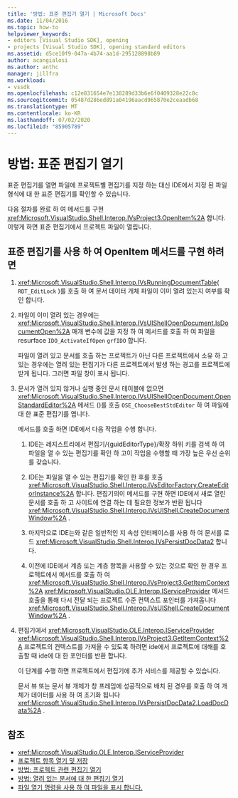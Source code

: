 ```yaml
---
title: '방법: 표준 편집기 열기 | Microsoft Docs'
ms.date: 11/04/2016
ms.topic: how-to
helpviewer_keywords:
- editors [Visual Studio SDK], opening
- projects [Visual Studio SDK], opening standard editors
ms.assetid: d5ce10f9-047a-4b74-aa1d-295128898b89
author: acangialosi
ms.author: anthc
manager: jillfra
ms.workload:
- vssdk
ms.openlocfilehash: c12e831654e7e138289d33b6e6f0409328e22c8c
ms.sourcegitcommit: 05487d286ed891a04196aacd965870e2ceaadb68
ms.translationtype: MT
ms.contentlocale: ko-KR
ms.lasthandoff: 07/02/2020
ms.locfileid: "85905789"
---
```

# <a name="how-to-open-standard-editors"></a>방법: 표준 편집기 열기
표준 편집기를 열면 파일에 프로젝트별 편집기를 지정 하는 대신 IDE에서 지정 된 파일 형식에 대 한 표준 편집기를 확인할 수 있습니다.

 다음 절차를 완료 하 여 메서드를 구현 <xref:Microsoft.VisualStudio.Shell.Interop.IVsProject3.OpenItem%2A> 합니다. 이렇게 하면 표준 편집기에서 프로젝트 파일이 열립니다.

## <a name="to-implement-the-openitem-method-with-a-standard-editor"></a>표준 편집기를 사용 하 여 OpenItem 메서드를 구현 하려면

1. <xref:Microsoft.VisualStudio.Shell.Interop.IVsRunningDocumentTable>( `RDT_EditLock` )를 호출 하 여 문서 데이터 개체 파일이 이미 열려 있는지 여부를 확인 합니다.

2. 파일이 이미 열려 있는 경우에는 <xref:Microsoft.VisualStudio.Shell.Interop.IVsUIShellOpenDocument.IsDocumentOpen%2A> 매개 변수에 값을 지정 하 여 메서드를 호출 하 여 파일을 resurface `IDO_ActivateIfOpen` `grfIDO` 합니다.

     파일이 열려 있고 문서를 호출 하는 프로젝트가 아닌 다른 프로젝트에서 소유 하 고 있는 경우에는 열려 있는 편집기가 다른 프로젝트에서 발생 하는 경고를 프로젝트에 받게 됩니다. 그러면 파일 창이 표시 됩니다.

3. 문서가 열려 있지 않거나 실행 중인 문서 테이블에 없으면 <xref:Microsoft.VisualStudio.Shell.Interop.IVsUIShellOpenDocument.OpenStandardEditor%2A> 메서드 ()를 호출 `OSE_ChooseBestStdEditor` 하 여 파일에 대 한 표준 편집기를 엽니다.

     메서드를 호출 하면 IDE에서 다음 작업을 수행 합니다.

    1. IDE는 레지스트리에서 편집기/{guidEditorType}/확장 하위 키를 검색 하 여 파일을 열 수 있는 편집기를 확인 하 고이 작업을 수행할 때 가장 높은 우선 순위를 갖습니다.

    2. IDE는 파일을 열 수 있는 편집기를 확인 한 후를 호출 <xref:Microsoft.VisualStudio.Shell.Interop.IVsEditorFactory.CreateEditorInstance%2A> 합니다. 편집기의이 메서드를 구현 하면 IDE에서 새로 열린 문서를 호출 하 고 사이트에 연결 하는 데 필요한 정보가 반환 됩니다 <xref:Microsoft.VisualStudio.Shell.Interop.IVsUIShell.CreateDocumentWindow%2A> .

    3. 마지막으로 IDE는와 같은 일반적인 지 속성 인터페이스를 사용 하 여 문서를 로드 <xref:Microsoft.VisualStudio.Shell.Interop.IVsPersistDocData2> 합니다.

    4. 이전에 IDE에서 계층 또는 계층 항목을 사용할 수 있는 것으로 확인 한 경우 프로젝트에서 메서드를 호출 하 여 <xref:Microsoft.VisualStudio.Shell.Interop.IVsProject3.GetItemContext%2A> <xref:Microsoft.VisualStudio.OLE.Interop.IServiceProvider> 메서드 호출을 통해 다시 전달 되는 프로젝트 수준 컨텍스트 포인터를 가져옵니다 <xref:Microsoft.VisualStudio.Shell.Interop.IVsUIShell.CreateDocumentWindow%2A> .

4. 편집기에서 <xref:Microsoft.VisualStudio.OLE.Interop.IServiceProvider> <xref:Microsoft.VisualStudio.Shell.Interop.IVsProject3.GetItemContext%2A> 프로젝트의 컨텍스트를 가져올 수 있도록 하려면 ide에서 프로젝트에 대해를 호출할 때 ide에 대 한 포인터를 반환 합니다.

     이 단계를 수행 하면 프로젝트에서 편집기에 추가 서비스를 제공할 수 있습니다.

     문서 뷰 또는 문서 뷰 개체가 창 프레임에 성공적으로 배치 된 경우를 호출 하 여 개체가 데이터를 사용 하 여 초기화 됩니다 <xref:Microsoft.VisualStudio.Shell.Interop.IVsPersistDocData2.LoadDocData%2A> .

## <a name="see-also"></a>참조
- <xref:Microsoft.VisualStudio.OLE.Interop.IServiceProvider>
- [프로젝트 항목 열기 및 저장](../extensibility/internals/opening-and-saving-project-items.md)
- [방법: 프로젝트 관련 편집기 열기](../extensibility/how-to-open-project-specific-editors.md)
- [방법: 열려 있는 문서에 대 한 편집기 열기](../extensibility/how-to-open-editors-for-open-documents.md)
- [파일 열기 명령을 사용 하 여 파일을 표시 합니다.](../extensibility/internals/displaying-files-by-using-the-open-file-command.md)
